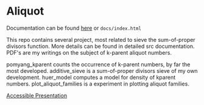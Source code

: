 Aliquot
==========

Documentation can be found [here](https://guinn8.github.io/aliquot/html/index.html) or `docs/index.html`

This repo contains several project, most related to sieve the sum-of-proper divisors function. More details can be found in detailed src documentation. PDF's are my writings on the subject of k-parent aliquot numbers.

pomyang_kparent counts the occurrence of k-parent numbers, by far the most developed.
additive_sieve is a sum-of-proper divisors sieve of my own development.
huer_model computes a model for density of kparent numbers.
plot_aliquot_families is a experiment in plotting aliquot families.

[Accessible Presentation](https://raw.githubusercontent.com/guinn8/aliquot/master/pdf/kparent_density_basic_presentation.pdf)
